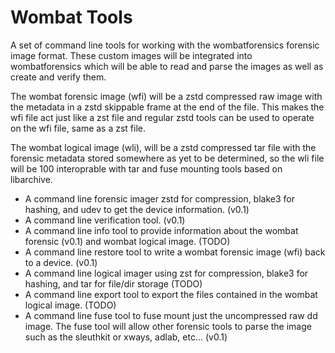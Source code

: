 # Wombat Tools
A set of command line tools for working with the wombatforensics forensic image format. These custom images will be integrated into wombatforensics which will be able to read and parse the images as well as create and verify them.

The wombat forensic image (wfi) will be a zstd compressed raw image with the metadata in a zstd skippable frame at the end of the file. This makes the wfi file act just like a zst file and regular zstd tools can be used to operate on the wfi file, same as a zst file.

The wombat logical image (wli), will be a zstd compressed tar file with the forensic metadata stored somewhere as yet to be determined, so the wli file will be 100 interoprable with tar and fuse mounting tools based on libarchive.

* A command line forensic imager zstd for compression, blake3 for hashing, and udev to get the device information. (v0.1)
* A command line verification tool. (v0.1)
* A command line info tool to provide information about the wombat forensic (v0.1) and wombat logical image. (TODO)
* A command line restore tool to write a wombat forensic image (wfi) back to a device. (v0.1)
* A command line logical imager using zst for compression, blake3 for hashing, and tar for file/dir storage (TODO)
* A command line export tool to export the files contained in the wombat logical image. (TODO)
* A command line fuse tool to fuse mount just the uncompressed raw dd image. The fuse tool will allow other forensic tools to parse the image such as the sleuthkit or xways, adlab, etc... (v0.1)
